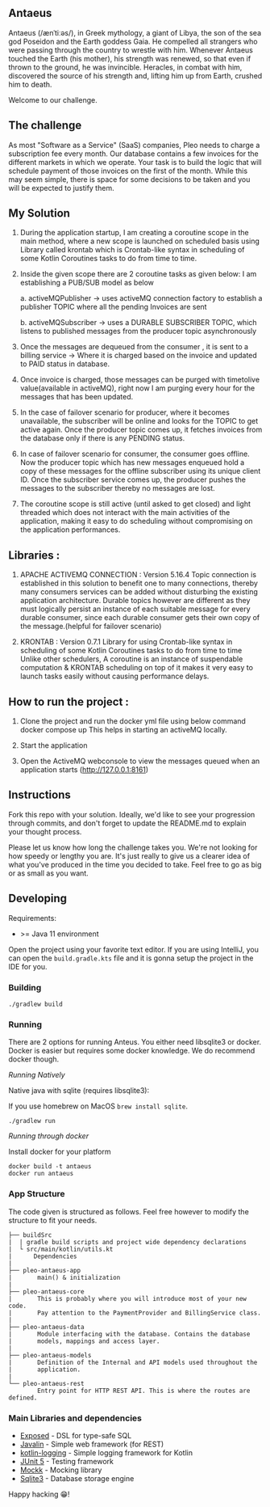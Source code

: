 ## Antaeus

Antaeus (/ænˈtiːəs/), in Greek mythology, a giant of Libya, the son of the sea god Poseidon and the Earth goddess Gaia. He compelled all strangers who were passing through the country to wrestle with him. Whenever Antaeus touched the Earth (his mother), his strength was renewed, so that even if thrown to the ground, he was invincible. Heracles, in combat with him, discovered the source of his strength and, lifting him up from Earth, crushed him to death.

Welcome to our challenge.

## The challenge

As most "Software as a Service" (SaaS) companies, Pleo needs to charge a subscription fee every month. Our database contains a few invoices for the different markets in which we operate. Your task is to build the logic that will schedule payment of those invoices on the first of the month. While this may seem simple, there is space for some decisions to be taken and you will be expected to justify them.

## My Solution

1. During the application startup, I am creating a coroutine scope in the main method, where a new scope is launched on scheduled basis using Library called krontab which is Crontab-like
syntax in scheduling of some Kotlin Coroutines tasks to do from time to time.

2. Inside the given scope there are 2 coroutine tasks as given below:
    I am establishing a PUB/SUB model as below
    
    a. activeMQPublisher  -> uses activeMQ connection factory to establish a publisher TOPIC where all the pending Invoices are sent
    
    b. activeMQSubscriber -> uses a DURABLE SUBSCRIBER TOPIC, which listens to published messages from the producer topic asynchronously 

3. Once the messages are dequeued from the consumer , it is sent to a billing service -> Where it is charged based on the invoice and updated to PAID status in database.

4. Once invoice is charged, those messages can be purged with timetolive value(available in activeMQ), right now I am purging every hour for the messages
that has been updated.

5. In the case of failover scenario for producer, where it becomes unavailable, the subscriber will be online and looks for the TOPIC to get active again.
Once the producer topic comes up, it fetches invoices from the database only if there is any PENDING status.

6. In case of failover scenario for consumer, the consumer goes offline. Now the producer topic which has new messages enqueued hold a copy of these messages for the offline subscriber using its unique client ID. Once the subscriber service comes up, the producer pushes the messages to the subscriber thereby no messages are lost.

7. The coroutine scope is still active (until asked to get closed) and light threaded which does not interact with the main activities of the application, making it easy to do scheduling without compromising on the application performances.

## Libraries :

1. APACHE ACTIVEMQ CONNECTION : Version 5.16.4
   Topic connection is established in this solution to benefit one to many connections, thereby many consumers services can be added without disturbing the existing application architecture.
   Durable topics however are different as they must logically persist an instance of each suitable message for every durable consumer, since each durable consumer gets their own copy 
   of the message.(helpful for failover scenario)

2. KRONTAB : Version 0.7.1
   Library for using Crontab-like syntax in scheduling of some Kotlin Coroutines tasks to do from time to time
   Unlike other schedulers, A coroutine is an instance of suspendable computation & KRONTAB scheduling on top of it makes it very easy to launch tasks easily without causing performance delays.

## How to run the project :

1. Clone the project and run the docker yml file using below command
    docker compose up
    This helps in starting an activeMQ locally. 

2. Start the application

3. Open the ActiveMQ webconsole to view the messages queued when an application starts (http://127.0.0.1:8161)

## Instructions

Fork this repo with your solution. Ideally, we'd like to see your progression through commits, and don't forget to update the README.md to explain your thought process.

Please let us know how long the challenge takes you. We're not looking for how speedy or lengthy you are. It's just really to give us a clearer idea of what you've produced in the time you decided to take. Feel free to go as big or as small as you want.

## Developing

Requirements:
- \>= Java 11 environment

Open the project using your favorite text editor. If you are using IntelliJ, you can open the `build.gradle.kts` file and it is gonna setup the project in the IDE for you.

### Building

```
./gradlew build
```

### Running

There are 2 options for running Anteus. You either need libsqlite3 or docker. Docker is easier but requires some docker knowledge. We do recommend docker though.

*Running Natively*

Native java with sqlite (requires libsqlite3):

If you use homebrew on MacOS `brew install sqlite`.

```
./gradlew run
```

*Running through docker*

Install docker for your platform

```
docker build -t antaeus
docker run antaeus
```

### App Structure
The code given is structured as follows. Feel free however to modify the structure to fit your needs.
```
├── buildSrc
|  | gradle build scripts and project wide dependency declarations
|  └ src/main/kotlin/utils.kt 
|      Dependencies
|
├── pleo-antaeus-app
|       main() & initialization
|
├── pleo-antaeus-core
|       This is probably where you will introduce most of your new code.
|       Pay attention to the PaymentProvider and BillingService class.
|
├── pleo-antaeus-data
|       Module interfacing with the database. Contains the database 
|       models, mappings and access layer.
|
├── pleo-antaeus-models
|       Definition of the Internal and API models used throughout the
|       application.
|
└── pleo-antaeus-rest
        Entry point for HTTP REST API. This is where the routes are defined.
```

### Main Libraries and dependencies
* [Exposed](https://github.com/JetBrains/Exposed) - DSL for type-safe SQL
* [Javalin](https://javalin.io/) - Simple web framework (for REST)
* [kotlin-logging](https://github.com/MicroUtils/kotlin-logging) - Simple logging framework for Kotlin
* [JUnit 5](https://junit.org/junit5/) - Testing framework
* [Mockk](https://mockk.io/) - Mocking library
* [Sqlite3](https://sqlite.org/index.html) - Database storage engine

Happy hacking 😁!
